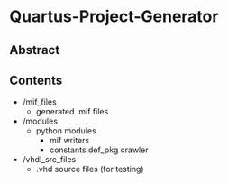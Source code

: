 # Quartus-Project-Generator

## Abstract

## Contents

- /mif_files
	- generated .mif files
- /modules
	- python modules
		- mif writers
		- constants def_pkg crawler
- /vhdl_src_files
	- .vhd source files (for testing)